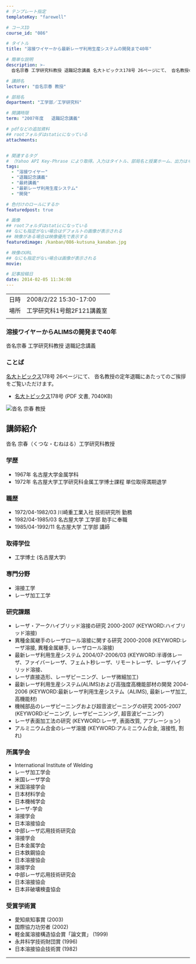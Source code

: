 ```yaml
---
# テンプレート指定
templateKey: "farewell"

# コースID
course_id: "086"

# タイトル
title: "溶接ワイヤーから最新レーザ利用生産システムの開発まで40年"

# 簡単な説明
description: >-
  沓名宗春 工学研究科教授 退職記念講義 名大トピックス178号 26ページにて、 沓名教授の定年退職にあたってのご挨拶をご覧いただけます。   * 名大トピ ....

# 講師名
lecturer: "沓名宗春 教授"

# 部局名
department: "工学部／工学研究科"

# 開講時限
term: "2007年度	退職記念講義"

# pdfなどの追加資料
## rootフォルダはstaticになっている
attachments:


# 関連するタグ
# （Yahoo API Key-Phrase により取得。入力はタイトル、部局名と授業ホーム、出力はキーフレーズ（tags））
tags:
  - "溶接ワイヤー"
  - "退職記念講義"
  - "最終講義"
  - "最新レーザ利用生産システム"
  - "開発"

# 色付けのロールにするか
featuredpost: true

# 画像
## rootフォルダはstaticになっている
## なにも指定がない場合はデフォルトの画像が表示される
## 映像がある場合は映像優先で表示する
featuredimage: /kanban/086-kutsuna_kanaban.jpg

# 映像のURL
## なにも指定がない場合は画像が表示される
movie: 

# 記事投稿日
date: 2014-02-05 11:34:08
---
```


|   |   |
|---|---|
| 日時 | 2008/2/22  15:30-17:00 |
| 場所 | 工学研究科1号館2F121講義室 |
|   |   |


### 溶接ワイヤーからALIMSの開発まで40年

沓名宗春 工学研究科教授 退職記念講義

### ことば

[名大トピックス](http://www.nagoya-u.ac.jp/about-nu/public-relations/publication/topics-archive.html)178号 26ページにて、 沓名教授の定年退職にあたってのご挨拶をご覧いただけます。

* <a href="http://www.nagoya-u.ac.jp/about-nu/public-relations/publication/upload_images/no178.pdf" target="_blank">[名大トピックス](http://www.nagoya-u.ac.jp/about-nu/public-relations/publication/topics-archive.html)178号</a> (PDF 文書, 7040KB)


![沓名 宗春 教授](https://ocw.nagoya-u.jp/files/86/kutsuna_kao.jpg) 

## 講師紹介

沓名 宗春（くつな・むねはる）工学研究科教授

### 学歴

* 1967年 名古屋大学金属学科
* 1972年 名古屋大学工学研究科金属工学博士課程 単位取得満期退学

### 職歴

* 1972/04-1982/03 川崎重工業入社 技術研究所 勤務
* 1982/04-1985/03 名古屋大学 工学部 助手に奉職
* 1985/04-1992/11 名古屋大学 工学部 講師

### 取得学位

* 工学博士 (名古屋大学)

### 専門分野

* 溶接工学
* レーザ加工工学

### 研究課題

* レーザ・アークハイブリッド溶接の研究 2000-2007 (KEYWORD:ハイブリッド溶接)
* 異種金属継手のレーザロール溶接に関する研究 2000-2008 (KEYWORD:レーザ溶接, 異種金属継手, レーザロール溶接)
* 最新レーザ利用生産システム 2004/07-2006/03 (KEYWORD:半導体レーザ、ファイバーレーザ、フェムト秒レーザ、リモートレーザ、レーザハイブリッド溶接、
* レーザ直接造形、レーザピーニング、レーザ微細加工)
* 最新レーザ利用生産システム(ALIMS)および高強度高機能部材の開発 2004-2006 (KEYWORD:最新レーザ利用生産システム（ALIMS), 最新レーザ加工, 高機能材)
* 機械部品のレーザピーニングおよび超音波ピーニングの研究 2005-2007 (KEYWORD:ピーニング, レーザピーニンング, 超音波ピーニング)
* レーザ表面加工法の研究 (KEYWORD:レーザ, 表面改質, アブレーション)
* アルミニウム合金のレーザ溶接 (KEYWORD:アルミニウム合金, 溶接性, 割れ)</ul>
### 所属学会

* International Institute of Welding
* レーザ加工学会
* 米国レーザ学会
* 米国溶接学会
* 日本材料学会
* 日本機械学会
* レーザ-学会
* 溶接学会
* 日本溶接協会
* 中部レーザ応用技術研究会
* 溶接学会
* 日本金属学会
* 日本鉄鋼協会
* 日本溶接協会
* 溶接学会
* 中部レーザ応用技術研究会
* 日本溶接協会
* 日本非破壊検査協会
### 受賞学術賞

* 愛知県知事賞 (2003)
* 国際協力功労者 (2002)
* 軽金属溶接構造協会賞「論文賞」 (1999)
* 永井科学技術財団賞 (1996)
* 日本溶接協会技術賞 (1982)





-----